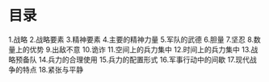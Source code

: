 # 目录
1.战略
2.战略要素
3.精神要素
4.主要的精神力量
5.军队的武德
6.胆量
7.坚忍
8.数量上的优势
9.出敌不意
10.诡诈
11.空间上的兵力集中
12.时间上的兵力集中
13.战略预备队
14.兵力的合理使用
15.兵力的配置形式
16.军事行动中的间歇
17.现代战争的特点
18.紧张与平静